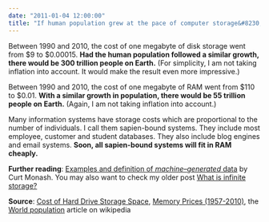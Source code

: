 ```yaml
---
date: "2011-01-04 12:00:00"
title: "If human population grew at the pace of computer storage&#8230;"
---
```




Between 1990 and 2010, the cost of one megabyte of disk storage went from $9 to $0.00015. __Had the human population followed a similar growth, there would be 300 trillion people on Earth.__ (For simplicity, I am not taking inflation into account. It would make the result even more impressive.)

Between 1990 and 2010, the cost of one megabyte of RAM went from $110 to $0.01. __With a similar growth in population, there would be 55 trillion people on Earth.__ (Again, I am not taking inflation into account.)

Many information systems have storage costs which are proportional to the number of individuals. I call them sapien-bound systems. They include most employee, customer and student databases. They also include blog engines and email systems. __Soon, all sapien-bound systems will fit in RAM cheaply.__

__Further reading__: <a href="http://www.dbms2.com/2010/12/30/examples-and-definition-of-machine-generated-data/">Examples and definition of <em>machine</em>&#8211;<em>generated</em> data</a> by Curt Monash. You may also want to check my older post [What is infinite storage?](/lemire/blog/2006/10/26/what-is-infinite-storage/)

__Source__: [Cost of Hard Drive Storage Space](http://ns1758.ca/winch/winchest.html), [Memory Prices (1957-2010)](http://www.jcmit.com/memoryprice.htm), the [World population](https://en.wikipedia.org/wiki/World_population) article on wikipedia

